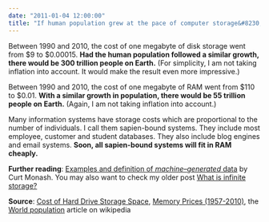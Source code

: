 ```yaml
---
date: "2011-01-04 12:00:00"
title: "If human population grew at the pace of computer storage&#8230;"
---
```




Between 1990 and 2010, the cost of one megabyte of disk storage went from $9 to $0.00015. __Had the human population followed a similar growth, there would be 300 trillion people on Earth.__ (For simplicity, I am not taking inflation into account. It would make the result even more impressive.)

Between 1990 and 2010, the cost of one megabyte of RAM went from $110 to $0.01. __With a similar growth in population, there would be 55 trillion people on Earth.__ (Again, I am not taking inflation into account.)

Many information systems have storage costs which are proportional to the number of individuals. I call them sapien-bound systems. They include most employee, customer and student databases. They also include blog engines and email systems. __Soon, all sapien-bound systems will fit in RAM cheaply.__

__Further reading__: <a href="http://www.dbms2.com/2010/12/30/examples-and-definition-of-machine-generated-data/">Examples and definition of <em>machine</em>&#8211;<em>generated</em> data</a> by Curt Monash. You may also want to check my older post [What is infinite storage?](/lemire/blog/2006/10/26/what-is-infinite-storage/)

__Source__: [Cost of Hard Drive Storage Space](http://ns1758.ca/winch/winchest.html), [Memory Prices (1957-2010)](http://www.jcmit.com/memoryprice.htm), the [World population](https://en.wikipedia.org/wiki/World_population) article on wikipedia

